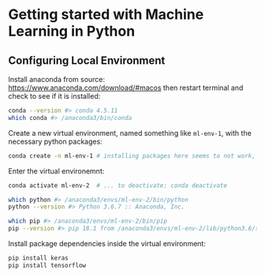 # Getting started with Machine Learning in Python

## Configuring Local Environment

Install anaconda from source: https://www.anaconda.com/download/#macos then restart terminal and check to see if it is installed:

```sh
conda --version #> conda 4.5.11
which conda #> /anaconda3/bin/conda
```

Create a new virtual environment, named something like `ml-env-1`, with the necessary python packages:

```sh
conda create -n ml-env-1 # installing packages here seems to not work, see https://github.com/keras-team/keras/issues/4889
```

Enter the virtual environemnt:

```sh
conda activate ml-env-2  # ... to deactivate: conda deactivate

which python #> /anaconda3/envs/ml-env-2/bin/python
python --version #> Python 3.6.7 :: Anaconda, Inc.

which pip #> /anaconda3/envs/ml-env-2/bin/pip
pip --version #> pip 18.1 from /anaconda3/envs/ml-env-2/lib/python3.6/site-packages/pip (python 3.6)
```

Install package dependencies inside the virtual environment:

```sh
pip install keras
pip install tensorflow
```

